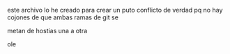 este archivo lo he creado para crear 
un puto conflicto de verdad
pq no hay cojones de que ambas ramas de
git se 


metan de hostias una a otra



ole
